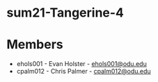 # sum21-Tangerine-4

# Members

  - ehols001 - Evan Holster - ehols001@odu.edu
  - cpalm012 - Chris Palmer - cpalm012@odu.edu
